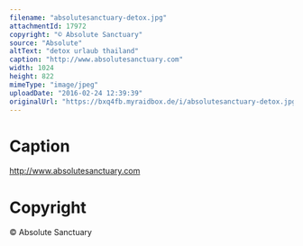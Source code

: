 ```yaml
---
filename: "absolutesanctuary-detox.jpg"
attachmentId: 17972
copyright: "© Absolute Sanctuary"
source: "Absolute"
altText: "detox urlaub thailand"
caption: "http://www.absolutesanctuary.com"
width: 1024
height: 822
mimeType: "image/jpeg"
uploadDate: "2016-02-24 12:39:39"
originalUrl: "https://bxq4fb.myraidbox.de/i/absolutesanctuary-detox.jpg"
---
```


# Caption

http://www.absolutesanctuary.com

# Copyright

© Absolute Sanctuary
